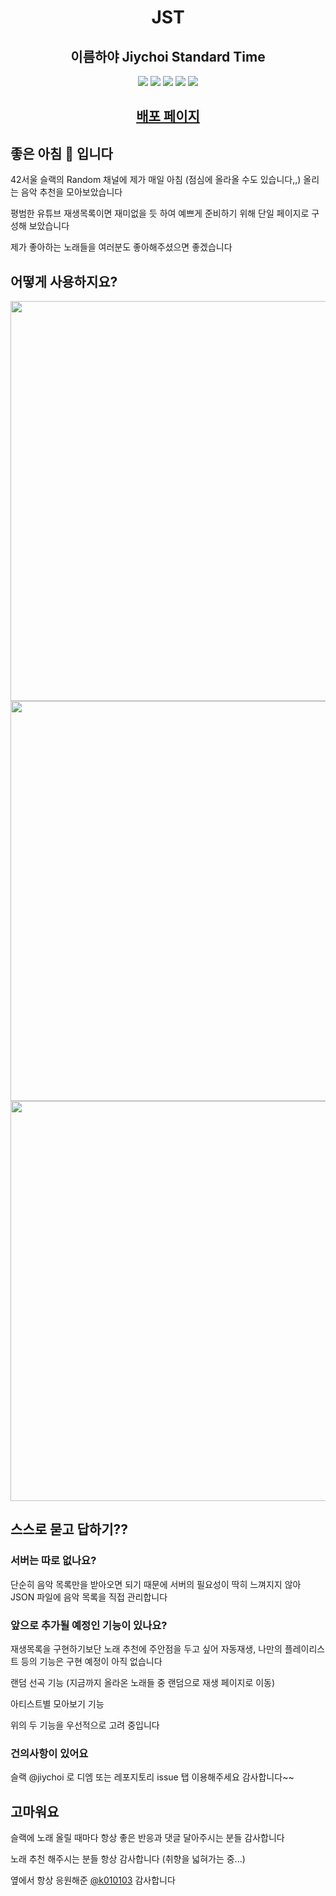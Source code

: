<h1 align="center"> JST </h1>
<h2 align="center"> 이름하야 Jiychoi Standard Time </h2>
<p align="center">
  <img src="https://img.shields.io/badge/-Typescript-3178C6?style=flat-square&logo=TypeScript&logoColor=white"> <img src="https://img.shields.io/badge/-React-61DAFB?style=flat-square&logo=React&logoColor=white"> <img src="https://img.shields.io/badge/-Sass-CC6699?style=flat-square&logo=Sass&logoColor=white"> <img src="https://img.shields.io/badge/-React%20Query-FF4154?style=flat-square&logo=React%20Query&logoColor=white"> <img src="https://img.shields.io/badge/-Redux%20Toolkit-764ABC?style=flat-square&logo=Redux&logoColor=white">
</p>

<h2 align="center"><a href="https://jst.chichoon.com/">배포 페이지</a></h2>

## 좋은 아침 🌄 입니다

42서울 슬랙의 Random 채널에 제가 매일 아침 (점심에 올라올 수도 있습니다,,) 올리는 음악 추천을 모아보았습니다

평범한 유튜브 재생목록이면 재미없을 듯 하여 예쁘게 준비하기 위해 단일 페이지로 구성해 보았습니다

제가 좋아하는 노래들을 여러분도 좋아해주셨으면 좋겠습니다

## 어떻게 사용하지요?

<img src="https://user-images.githubusercontent.com/37893979/178795511-edac9c4a-7990-4390-86b2-01a8b55bea03.png" width="640px" />

<img src="https://user-images.githubusercontent.com/37893979/178796644-4d3e522d-4aff-45ce-884e-2988d7375d82.png" width="640px" />

<img src="https://user-images.githubusercontent.com/37893979/178797826-57de63bb-7a9b-4568-990d-d3cbf8fcafe9.png" width="640px" />

## 스스로 묻고 답하기??

### 서버는 따로 없나요?

단순히 음악 목록만을 받아오면 되기 때문에 서버의 필요성이 딱히 느껴지지 않아 JSON 파일에 음악 목록을 직접 관리합니다

### 앞으로 추가될 예정인 기능이 있나요?

재생목록을 구현하기보단 노래 추천에 주안점을 두고 싶어 자동재생, 나만의 플레이리스트 등의 기능은 구현 예정이 아직 없습니다

랜덤 선곡 기능 (지금까지 올라온 노래들 중 랜덤으로 재생 페이지로 이동)

아티스트별 모아보기 기능

위의 두 기능을 우선적으로 고려 중입니다

### 건의사항이 있어요

슬랙 @jiychoi 로 디엠 또는 레포지토리 issue 탭 이용해주세요 감사합니다~~

## 고마워요

슬랙에 노래 올릴 때마다 항상 좋은 반응과 댓글 달아주시는 분들 감사합니다

노래 추천 해주시는 분들 항상 감사합니다 (취향을 넓혀가는 중...)

옆에서 항상 응원해준 [@k010103](https://github.com/k010103) 감사합니다
